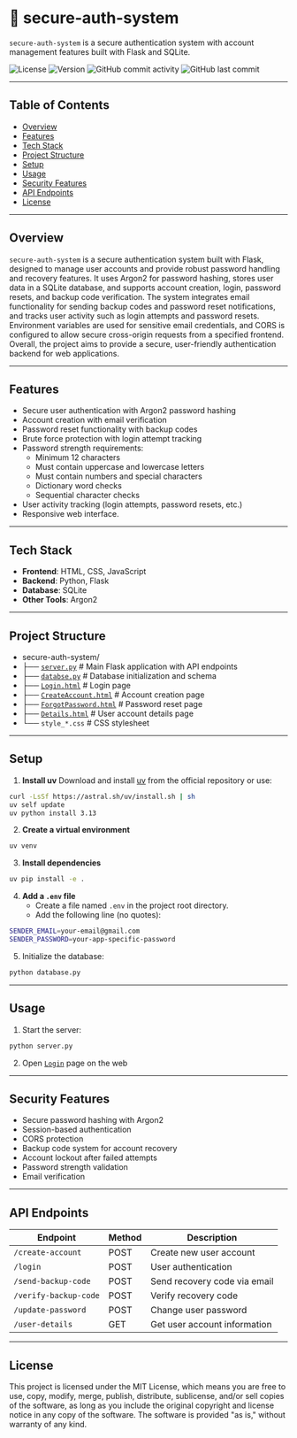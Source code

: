 # 📌 secure-auth-system 
`secure-auth-system` is a secure authentication system with account management features built with Flask and SQLite.


![License](https://img.shields.io/badge/license-MIT-blue.svg)
![Version](https://img.shields.io/badge/Version-1.0.0-green)
![GitHub commit activity](https://img.shields.io/github/commit-activity/t/kscardinal/secure-auth-system)
![GitHub last commit](https://img.shields.io/github/last-commit/kscardinal/secure-auth-system)

---

## Table of Contents  
- [Overview](#Overview)
- [Features](#features)
- [Tech Stack](#Tech-Stack)
- [Project Structure](#project-structure)
- [Setup](#setup)
- [Usage](#usage)
- [Security Features](#security-features)
- [API Endpoints](#API-Endpoints)
- [License](#License)

---

## Overview  

`secure-auth-system` is a secure authentication system built with Flask, designed to manage user accounts and provide robust password handling and recovery features. It uses Argon2 for password hashing, stores user data in a SQLite database, and supports account creation, login, password resets, and backup code verification. The system integrates email functionality for sending backup codes and password reset notifications, and tracks user activity such as login attempts and password resets. Environment variables are used for sensitive email credentials, and CORS is configured to allow secure cross-origin requests from a specified frontend. Overall, the project aims to provide a secure, user-friendly authentication backend for web applications.  

---

## Features  

- Secure user authentication with Argon2 password hashing
- Account creation with email verification
- Password reset functionality with backup codes
- Brute force protection with login attempt tracking
- Password strength requirements:
	- Minimum 12 characters
	- Must contain uppercase and lowercase letters
	- Must contain numbers and special characters
	- Dictionary word checks
	- Sequential character checks
- User activity tracking (login attempts, password resets, etc.)
- Responsive web interface.

---

## Tech Stack  

- **Frontend**: HTML, CSS, JavaScript 
- **Backend**: Python, Flask
- **Database**: SQLite
- **Other Tools**: Argon2  

---

## Project Structure  

- secure-auth-system/
- ├── [`server.py`](server.py)                           # Main Flask application with API endpoints
- ├── [`databse.py`](database.py)                         # Database initialization and schema
- ├── [`Login.html`](Login.html)                         # Login page
- ├── [`CreateAccount.html`](CreateAccount.html)          # Account creation page
- ├── [`ForgotPassword.html`](ForgotPassword.html)        # Password reset page
- ├── [`Details.html`](Details.html)                     # User account details page
- └── `style_*.css`                       # CSS stylesheet


---

## Setup

1. **Install uv**
	Download and install [uv](https://github.com/astral-sh/uv) from the official repository or use:
```bash
curl -LsSf https://astral.sh/uv/install.sh | sh
uv self update
uv python install 3.13
```

2. **Create a virtual environment**
```bash
uv venv
```

3. **Install dependencies**
```bash
uv pip install -e .
```

4. **Add a `.env` file**
	- Create a file named `.env` in the project root directory.
	- Add the following line (no quotes):
```bash
SENDER_EMAIL=your-email@gmail.com
SENDER_PASSWORD=your-app-specific-password
```
5. Initialize the database:
```bash
python database.py
```

---

## Usage

1. Start the server:
```python
python server.py
```
2. Open [`Login`](http://127.0.0.1:5500/Login.html) page on the web


---

## Security Features

- Secure password hashing with Argon2
- Session-based authentication
- CORS protection
- Backup code system for account recovery
- Account lockout after failed attempts
- Password strength validation
- Email verification

---

## API Endpoints

| Endpoint              | Method | Description                  |
| --------------------- | ------ | ---------------------------- |
| `/create-account`     | POST   | Create new user account      |
| `/login`              | POST   | User authentication          |
| `/send-backup-code`   | POST   | Send recovery code via email |
| `/verify-backup-code` | POST   | Verify recovery code         |
| `/update-password`    | POST   | Change user password         |
| `/user-details`       | GET    | Get user account information |

---

## License

This project is licensed under the MIT License, which means you are free to use, copy, modify, merge, publish, distribute, sublicense, and/or sell copies of the software, as long as you include the original copyright and license notice in any copy of the software. The software is provided "as is," without warranty of any kind.

